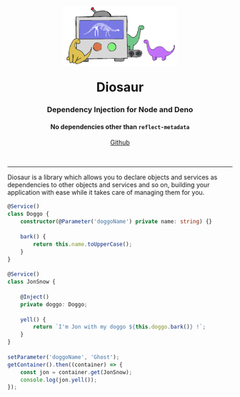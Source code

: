 <div style="display:flex;align-items:center;flex-direction:column;">
    <img src="./assets/diosaur-logo.png" style="max-width:16rem">
    <h1 style="margin:2rem 0 0 0">Diosaur</h1>
    <h3 style="margin-bottom:0">Dependency Injection for Node and Deno</h3>
    <h4>No dependencies other than <code>reflect-metadata</code></h4>
    <div style="display:flex;justify-content:center;margin-bottom:2rem">
        <a href="https://github.com/ovesco/diosaur">Github</a>
    </div>
</div>

<hr/>

Diosaur is a library which allows you to declare objects and services as
dependencies to other objects and services and so on, building your application
with ease while it takes care of managing them for you.

```typescript
@Service()
class Doggo {
    constructor(@Parameter('doggoName') private name: string) {}

    bark() {
        return this.name.toUpperCase();
    }
}

@Service()
class JonSnow {

    @Inject()
    private doggo: Doggo;

    yell() {
        return `I'm Jon with my doggo ${this.doggo.bark()} !`;
    }
}

setParameter('doggoName', 'Ghost');
getContainer().then((container) => {
    const jon = container.get(JonSnow);
    console.log(jon.yell());
});
```